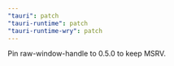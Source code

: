 ```yaml
---
"tauri": patch
"tauri-runtime": patch
"tauri-runtime-wry": patch
---
```


Pin raw-window-handle to 0.5.0 to keep MSRV.
